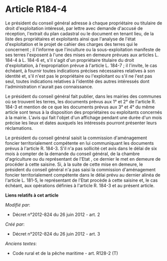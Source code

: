 # Article R184-4

Le président du conseil général adresse à chaque propriétaire ou titulaire de droit d'exploitation intéressé, par lettre avec
demande d'accusé de réception, l'extrait du plan cadastral ou le document en tenant lieu, de la liste des propriétaires et
exploitants ainsi que l'analyse de l'état d'exploitation et le projet de cahier des charges des terres qui le concernent ; il
l'informe que l'inculture ou la sous-exploitation manifeste de ses terres l'exposent à l'une des mises en demeure prévues aux
articles L. 184-4 à L. 184-6 et, s'il s'agit d'un propriétaire titulaire du droit d'exploitation, à l'expropriation prévue à
l'article L. 184-7 ; il l'invite, le cas échéant, à fournir toutes indications précises nécessaires relatives à son identité
et, s'il n'est pas le propriétaire ou l'exploitant ou s'il ne l'est pas seul, toutes indications relatives à l'identité des
autres intéressés dont l'administration n'aurait pas connaissance. 

Le président du conseil général fait publier, dans les mairies des communes où se trouvent les terres, les documents prévus
aux 1° et 2° de l'article R. 184-3 et mention de ce que les documents prévus aux 3° et 4° du même article sont tenus à la
disposition des propriétaires ou exploitants concernés à la mairie. L'avis qui fait l'objet d'un affichage pendant une durée
d'un mois précise les lieux et dates auxquels les intéressés pourront présenter leurs réclamations. 

Le président du conseil général saisit la     commission d'aménagement foncier territorialement compétente en lui
communiquant les documents prévus à l'article R. 184-3. S'il n'a pas sollicité cet avis dans le délai de six mois à compter
de la demande du conseil général, de la chambre d'agriculture ou du représentant de l'Etat , ce dernier le met en demeure de
procéder à cette saisine. Si, à la suite de cette mise en demeure, le président du conseil général n'a pas saisi la
commission d'aménagement foncier territorialement compétente dans le délai prévu au dernier alinéa de l'article L. 181-5, le
représentant de l'Etat  procède à cette saisine et, le cas échéant, aux opérations définies à l'article R. 184-3 et au
présent article.

**Liens relatifs à cet article**

_Modifié par_:

  - Décret n°2012-824 du 26 juin 2012 - art. 2

_Créé par_:

  - Décret n°2012-824 du 26 juin 2012 - art. 3

_Anciens textes_:

  - Code rural et de la pêche maritime - art. R128-2 (T)
